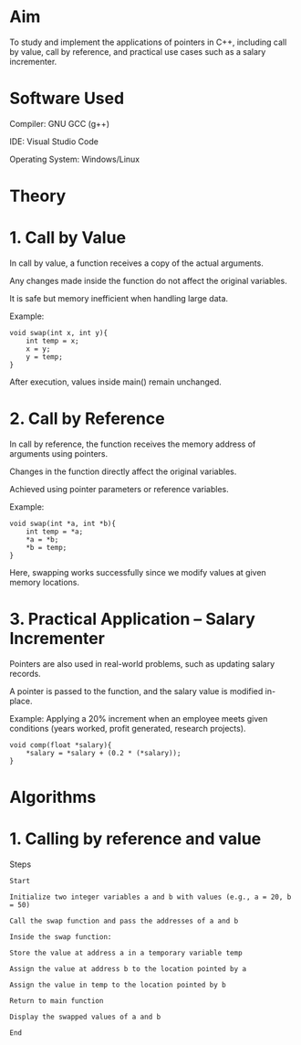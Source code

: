 # Aim
To study and implement the applications of pointers in C++, including call by value, call by reference, and practical use cases such as a salary incrementer.

# Software Used
Compiler: GNU GCC (g++)

IDE: Visual Studio Code

Operating System: Windows/Linux

# Theory
# 1. Call by Value
In call by value, a function receives a copy of the actual arguments.

Any changes made inside the function do not affect the original variables.

It is safe but memory inefficient when handling large data.

Example:

    void swap(int x, int y){
        int temp = x;
        x = y;
        y = temp;
    }
After execution, values inside main() remain unchanged.

# 2. Call by Reference
In call by reference, the function receives the memory address of arguments using pointers.

Changes in the function directly affect the original variables.

Achieved using pointer parameters or reference variables.

Example:

    void swap(int *a, int *b){
        int temp = *a;
        *a = *b;
        *b = temp;
    }
Here, swapping works successfully since we modify values at given memory locations.

# 3. Practical Application – Salary Incrementer
Pointers are also used in real-world problems, such as updating salary records.

A pointer is passed to the function, and the salary value is modified in-place.

Example: Applying a 20% increment when an employee meets given conditions (years worked, profit generated, research projects).

    void comp(float *salary){
        *salary = *salary + (0.2 * (*salary));
    }
# Algorithms
# 1. Calling by reference and value 
Steps

    Start
    
    Initialize two integer variables a and b with values (e.g., a = 20, b = 50)
    
    Call the swap function and pass the addresses of a and b
    
    Inside the swap function:
    
    Store the value at address a in a temporary variable temp
    
    Assign the value at address b to the location pointed by a
    
    Assign the value in temp to the location pointed by b
    
    Return to main function
    
    Display the swapped values of a and b
    
    End

    
